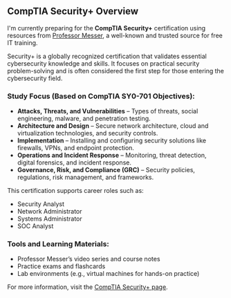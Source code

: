 ## CompTIA Security+ Overview

I'm currently preparing for the **CompTIA Security+** certification using resources from [Professor Messer](https://www.professormesser.com/), a well-known and trusted source for free IT training.

Security+ is a globally recognized certification that validates essential cybersecurity knowledge and skills. It focuses on practical security problem-solving and is often considered the first step for those entering the cybersecurity field.

### Study Focus (Based on CompTIA SY0-701 Objectives):
- **Attacks, Threats, and Vulnerabilities** – Types of threats, social engineering, malware, and penetration testing.
- **Architecture and Design** – Secure network architecture, cloud and virtualization technologies, and security controls.
- **Implementation** – Installing and configuring security solutions like firewalls, VPNs, and endpoint protection.
- **Operations and Incident Response** – Monitoring, threat detection, digital forensics, and incident response.
- **Governance, Risk, and Compliance (GRC)** – Security policies, regulations, risk management, and frameworks.

This certification supports career roles such as:
- Security Analyst
- Network Administrator
- Systems Administrator
- SOC Analyst

### Tools and Learning Materials:
- Professor Messer’s video series and course notes
- Practice exams and flashcards
- Lab environments (e.g., virtual machines for hands-on practice)

For more information, visit the [CompTIA Security+ page](https://www.comptia.org/certifications/security).
